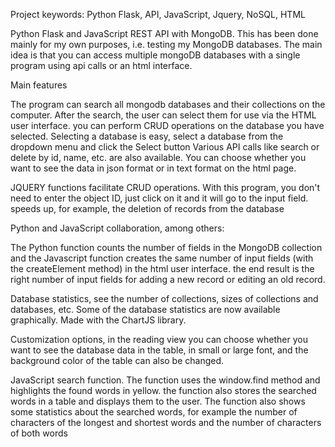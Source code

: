 Project keywords: Python Flask, API, JavaScript, Jquery, NoSQL, HTML

Python Flask and JavaScript REST API with MongoDB.
This has been done mainly for my own purposes, i.e. testing my MongoDB databases.
The main idea is that you can access multiple mongoDB databases with a single program using api calls or an html interface.

Main features

The program can search all mongodb databases and their collections on the computer. After the search, the user can select them for use via the HTML user interface.
you can perform CRUD operations on the database you have selected. Selecting a database is easy, select a database from the dropdown menu and click the Select button
Various API calls like search or delete by id, name, etc. are also available.
You can choose whether you want to see the data in json format or in text format on the html page.

JQUERY functions facilitate CRUD operations. With this program, you don't need to enter the object ID, just click on it and it will go to the input field. speeds up, for example, the deletion of records from the database

Python and JavaScript collaboration, among others:

The Python function counts the number of fields in the MongoDB collection and the Javascript function creates the same number of input fields (with the createElement method) in the html user interface. the end result is the right number of input fields for adding a new record or editing an old record.

Database statistics, see the number of collections, sizes of collections and databases, etc.
Some of the database statistics are now available graphically. Made with the ChartJS library.

Customization options, in the reading view you can choose whether you want to see the database data in the table, in small or large font, and the background color of the table can also be changed.

JavaScript search function. The function uses the window.find method and highlights the found words in yellow. the function also stores the searched words in a table and displays them to the user.
The function also shows some statistics about the searched words, for example the number of characters of the longest and shortest words and the number of characters of both words

